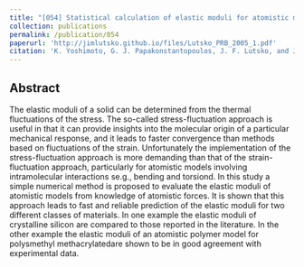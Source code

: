 ```yaml
---
title: "[054] Statistical calculation of elastic moduli for atomistic models"
collection: publications
permalink: /publication/054
paperurl: 'http://jimlutsko.github.io/files/Lutsko_PRB_2005_1.pdf'
citation: 'K. Yoshimoto, G. J. Papakonstantopoulos, J. F. Lutsko, and J. J. de Pablo, &quot;Statistical calculation of elastic moduli for atomistic models&quot;, <i>Phys. Rev. B</i>, <strong>71</strong>, 184108 (2005)'
---
```

Abstract
---
The elastic moduli of a solid can be determined from the thermal fluctuations of the stress. The so-called stress-fluctuation approach is useful in that it can provide insights into the molecular origin of a particular mechanical response, and it leads to faster convergence than methods based on fluctuations of the strain. Unfortunately the implementation of the stress-fluctuation approach is more demanding than that of the strain- fluctuation approach, particularly for atomistic models involving intramolecular interactions se.g., bending and torsiond. In this study a simple numerical method is proposed to evaluate the elastic moduli of atomistic models from knowledge of atomistic forces. It is shown that this approach leads to fast and reliable prediction of the elastic moduli for two different classes of materials. In one example the elastic moduli of crystalline silicon are compared to those reported in the literature. In the other example the elastic moduli of an atomistic polymer model for polysmethyl methacrylatedare shown to be in good agreement with experimental data.
